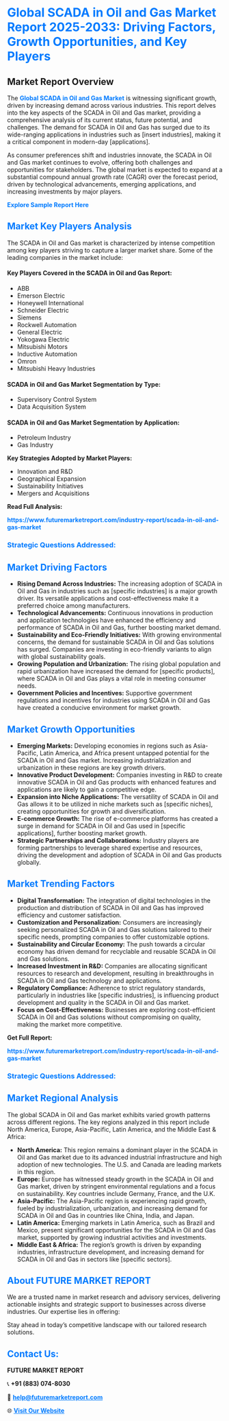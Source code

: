 <h1 style="color: #007BFF;">Global SCADA in Oil and Gas Market Report 2025-2033: Driving Factors, Growth Opportunities, and Key Players</h1>

<section id="overview">
<h2>Market Report Overview</h2>
<p>The <a href="https://www.futuremarketreport.com/industry-report/scada-in-oil-and-gas-market" style="color: #007BFF; text-decoration: none;"><strong>Global SCADA in Oil and Gas Market</strong></a> is witnessing significant growth, driven by increasing demand across various industries. This report delves into the key aspects of the SCADA in Oil and Gas market, providing a comprehensive analysis of its current status, future potential, and challenges. The demand for SCADA in Oil and Gas has surged due to its wide-ranging applications in industries such as [insert industries], making it a critical component in modern-day [applications].</p>
<p>As consumer preferences shift and industries innovate, the SCADA in Oil and Gas market continues to evolve, offering both challenges and opportunities for stakeholders. The global market is expected to expand at a substantial compound annual growth rate (CAGR) over the forecast period, driven by technological advancements, emerging applications, and increasing investments by major players.</p>
</section>

<section id="overview">
<p><a href="https://www.futuremarketreport.com/request-sample/reportId=51744" style="color: #007BFF; text-decoration: none;"><strong>Explore Sample Report Here</strong></a></p>
</section>

<section id="key-players">
<h2 style="color: #007BFF;">Market Key Players Analysis</h2>
<p>The SCADA in Oil and Gas market is characterized by intense competition among key players striving to capture a larger market share. Some of the leading companies in the market include:</p>
<h4>Key Players Covered in the SCADA in Oil and Gas Report:</h4>
<ul><li>ABB</li><li>Emerson Electric</li><li>Honeywell International</li><li>Schneider Electric</li><li>Siemens</li><li>Rockwell Automation</li><li>General Electric</li><li>Yokogawa Electric</li><li>Mitsubishi Motors</li><li>Inductive Automation</li><li>Omron</li><li>Mitsubishi Heavy Industries</li></ul>
<h4>SCADA in Oil and Gas Market Segmentation by Type:</h4>
<ul><li>Supervisory Control System</li><li>Data Acquisition System</li></ul>

<h4>SCADA in Oil and Gas Market Segmentation by Application:</h4>
<ul><li>Petroleum Industry</li><li>Gas Industry</li></ul>
<p><strong>Key Strategies Adopted by Market Players:</strong></p>
<ul>
<li>Innovation and R&D</li>
<li>Geographical Expansion</li>
<li>Sustainability Initiatives</li>
<li>Mergers and Acquisitions</li>
</ul>
</section>

<section>
<p><strong>Read Full Analysis: </strong></p><a href="https://www.futuremarketreport.com/industry-report/scada-in-oil-and-gas-market" style="color: #007BFF; text-decoration: none;"><strong>https://www.futuremarketreport.com/industry-report/scada-in-oil-and-gas-market</strong></a>
<h3 style="color: #007BFF;">Strategic Questions Addressed:</h3>
</section>

<section id="driving-factors">
<h2 style="color: #007BFF;">Market Driving Factors</h2>
<ul>
<li><strong>Rising Demand Across Industries:</strong> The increasing adoption of SCADA in Oil and Gas in industries such as [specific industries] is a major growth driver. Its versatile applications and cost-effectiveness make it a preferred choice among manufacturers.</li>
<li><strong>Technological Advancements:</strong> Continuous innovations in production and application technologies have enhanced the efficiency and performance of SCADA in Oil and Gas, further boosting market demand.</li>
<li><strong>Sustainability and Eco-Friendly Initiatives:</strong> With growing environmental concerns, the demand for sustainable SCADA in Oil and Gas solutions has surged. Companies are investing in eco-friendly variants to align with global sustainability goals.</li>
<li><strong>Growing Population and Urbanization:</strong> The rising global population and rapid urbanization have increased the demand for [specific products], where SCADA in Oil and Gas plays a vital role in meeting consumer needs.</li>
<li><strong>Government Policies and Incentives:</strong> Supportive government regulations and incentives for industries using SCADA in Oil and Gas have created a conducive environment for market growth.</li>
</ul>
</section>

<section id="growth-opportunities">
<h2 style="color: #007BFF;">Market Growth Opportunities</h2>
<ul>
<li><strong>Emerging Markets:</strong> Developing economies in regions such as Asia-Pacific, Latin America, and Africa present untapped potential for the SCADA in Oil and Gas market. Increasing industrialization and urbanization in these regions are key growth drivers.</li>
<li><strong>Innovative Product Development:</strong> Companies investing in R&D to create innovative SCADA in Oil and Gas products with enhanced features and applications are likely to gain a competitive edge.</li>
<li><strong>Expansion into Niche Applications:</strong> The versatility of SCADA in Oil and Gas allows it to be utilized in niche markets such as [specific niches], creating opportunities for growth and diversification.</li>
<li><strong>E-commerce Growth:</strong> The rise of e-commerce platforms has created a surge in demand for SCADA in Oil and Gas used in [specific applications], further boosting market growth.</li>
<li><strong>Strategic Partnerships and Collaborations:</strong> Industry players are forming partnerships to leverage shared expertise and resources, driving the development and adoption of SCADA in Oil and Gas products globally.</li>
</ul>
</section>

<section id="trending-factors">
<h2 style="color: #007BFF;">Market Trending Factors</h2>
<ul>
<li><strong>Digital Transformation:</strong> The integration of digital technologies in the production and distribution of SCADA in Oil and Gas has improved efficiency and customer satisfaction.</li>
<li><strong>Customization and Personalization:</strong> Consumers are increasingly seeking personalized SCADA in Oil and Gas solutions tailored to their specific needs, prompting companies to offer customizable options.</li>
<li><strong>Sustainability and Circular Economy:</strong> The push towards a circular economy has driven demand for recyclable and reusable SCADA in Oil and Gas solutions.</li>
<li><strong>Increased Investment in R&D:</strong> Companies are allocating significant resources to research and development, resulting in breakthroughs in SCADA in Oil and Gas technology and applications.</li>
<li><strong>Regulatory Compliance:</strong> Adherence to strict regulatory standards, particularly in industries like [specific industries], is influencing product development and quality in the SCADA in Oil and Gas market.</li>
<li><strong>Focus on Cost-Effectiveness:</strong> Businesses are exploring cost-efficient SCADA in Oil and Gas solutions without compromising on quality, making the market more competitive.</li>
</ul>
</section>

<section>
<p><strong>Get Full Report: </strong></p><a href="https://www.futuremarketreport.com/industry-report/scada-in-oil-and-gas-market" style="color: #007BFF; text-decoration: none;"><strong>https://www.futuremarketreport.com/industry-report/scada-in-oil-and-gas-market</strong></a>
<h3 style="color: #007BFF;">Strategic Questions Addressed:</h3>
</section>


<section id="regional-analysis">
<h2 style="color: #007BFF;">Market Regional Analysis</h2>
<p>The global SCADA in Oil and Gas market exhibits varied growth patterns across different regions. The key regions analyzed in this report include North America, Europe, Asia-Pacific, Latin America, and the Middle East & Africa:</p>
<ul>
<li><strong>North America:</strong> This region remains a dominant player in the SCADA in Oil and Gas market due to its advanced industrial infrastructure and high adoption of new technologies. The U.S. and Canada are leading markets in this region.</li>
<li><strong>Europe:</strong> Europe has witnessed steady growth in the SCADA in Oil and Gas market, driven by stringent environmental regulations and a focus on sustainability. Key countries include Germany, France, and the U.K.</li>
<li><strong>Asia-Pacific:</strong> The Asia-Pacific region is experiencing rapid growth, fueled by industrialization, urbanization, and increasing demand for SCADA in Oil and Gas in countries like China, India, and Japan.</li>
<li><strong>Latin America:</strong> Emerging markets in Latin America, such as Brazil and Mexico, present significant opportunities for the SCADA in Oil and Gas market, supported by growing industrial activities and investments.</li>
<li><strong>Middle East & Africa:</strong> The region’s growth is driven by expanding industries, infrastructure development, and increasing demand for SCADA in Oil and Gas in sectors like [specific sectors].</li>
</ul>
</section>

<footer>
<h2 style="color: #007BFF;">About FUTURE MARKET REPORT</h2>
<p>We are a trusted name in market research and advisory services, delivering actionable insights and strategic support to businesses across diverse industries. Our expertise lies in offering:</p>

<p>Stay ahead in today’s competitive landscape with our tailored research solutions.</p>

<h2 style="color: #007BFF;">Contact Us:</h2>
<p><strong>FUTURE MARKET REPORT</strong></p>
<p>📞 <strong>+91 (883) 074-8030</strong></p>
<p>📧 <strong><a href="mailto:help@futuremarketreport.com" style="color: #007BFF;">help@futuremarketreport.com</a></strong></p>
<p>🌐 <strong><a href="https://www.futuremarketreport.com/" style="color: #007BFF;">Visit Our Website</a></strong></p>
</footer>